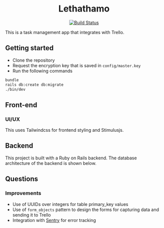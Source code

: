 <h1 align="center">
  Lethathamo
</h1>

<p align="center">
  <a href="https://github.com/thatosmk/lethathamo-la-mosebetsi/actions/workflows/ruby.yml">
    <img src="https://github.com/thatosmk/lethathamo-la-mosebetsi/actions/workflows/ruby.yml/badge.svg" alt="Build Status">
  </a>
</p>

This is a task management app that integrates with Trello.

## Getting started

- Clone the repository
- Request the encryption key that is saved in `config/master.key`
- Run the following commands
```sh
bundle
rails db:create db:migrate
./bin/dev
```
## Front-end

### UI/UX

This uses Tailwindcss for frontend styling and Stimulusjs.


## Backend

This project is built with a Ruby on Rails backend. The database architecture of the backend is shown below.

## Questions

### Improvements

- Use of UUIDs over integers for table primary_key values
- Use of `form_objects` pattern to design the forms for capturing data and sending it to Trello
- Integration with [Sentry](https://sentry.io) for error tracking
